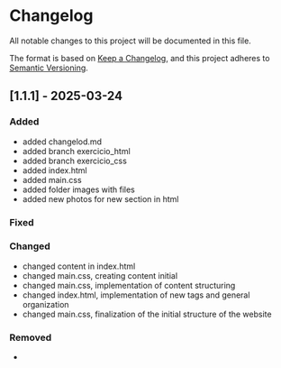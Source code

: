 # Changelog

All notable changes to this project will be documented in this file.

The format is based on [Keep a Changelog](https://keepachangelog.com/en/1.1.0/),
and this project adheres to [Semantic Versioning](https://semver.org/spec/v2.0.0.html).

## [1.1.1] - 2025-03-24

### Added

- added changelod.md
- added branch exercicio_html
- added branch exercicio_css
- added index.html
- added main.css
- added folder images with files
- added new photos for new section in html


### Fixed


### Changed
- changed content in index.html 
- changed main.css, creating content initial 
- changed main.css, implementation of content structuring 
- changed index.html, implementation of new tags and general organization
- changed main.css, finalization of the initial structure of the website

### Removed

- 
